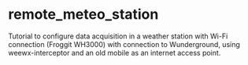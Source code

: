 # remote_meteo_station
Tutorial to configure data acquisition in a weather station with Wi-Fi connection (Froggit WH3000) with connection to Wunderground, using weewx-interceptor and an old mobile as an internet access point.
